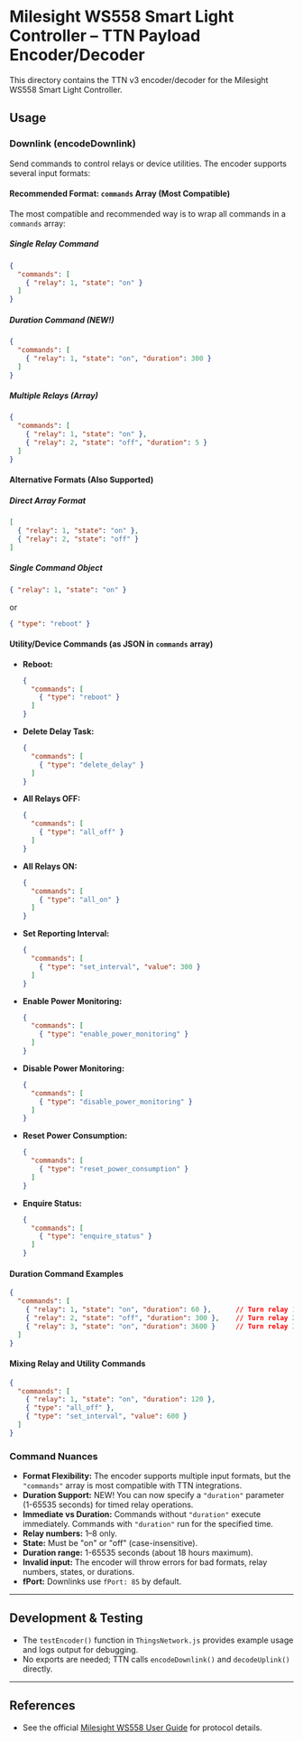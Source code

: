 # Milesight WS558 Smart Light Controller – TTN Payload Encoder/Decoder

This directory contains the TTN v3 encoder/decoder for the Milesight WS558 Smart Light Controller.

## Usage

### Downlink (encodeDownlink)

Send commands to control relays or device utilities. The encoder supports several input formats:

#### Recommended Format: `commands` Array (Most Compatible)
The most compatible and recommended way is to wrap all commands in a `commands` array:

##### Single Relay Command
```json
{
  "commands": [
    { "relay": 1, "state": "on" }
  ]
}
```

##### Duration Command (NEW!)
```json
{
  "commands": [
    { "relay": 1, "state": "on", "duration": 300 }
  ]
}
```

##### Multiple Relays (Array)
```json
{
  "commands": [
    { "relay": 1, "state": "on" },
    { "relay": 2, "state": "off", "duration": 5 }
  ]
}
```

#### Alternative Formats (Also Supported)

##### Direct Array Format
```json
[
  { "relay": 1, "state": "on" },
  { "relay": 2, "state": "off" }
]
```

##### Single Command Object
```json
{ "relay": 1, "state": "on" }
```
or
```json
{ "type": "reboot" }
```

#### Utility/Device Commands (as JSON in `commands` array)
- **Reboot:**
  ```json
  {
    "commands": [
      { "type": "reboot" }
    ]
  }
  ```
- **Delete Delay Task:**
  ```json
  {
    "commands": [
      { "type": "delete_delay" }
    ]
  }
  ```
- **All Relays OFF:**
  ```json
  {
    "commands": [
      { "type": "all_off" }
    ]
  }
  ```
- **All Relays ON:**
  ```json
  {
    "commands": [
      { "type": "all_on" }
    ]
  }
  ```
- **Set Reporting Interval:**
  ```json
  {
    "commands": [
      { "type": "set_interval", "value": 300 }
    ]
  }
  ```
- **Enable Power Monitoring:**
  ```json
  {
    "commands": [
      { "type": "enable_power_monitoring" }
    ]
  }
  ```
- **Disable Power Monitoring:**
  ```json
  {
    "commands": [
      { "type": "disable_power_monitoring" }
    ]
  }
  ```
- **Reset Power Consumption:**
  ```json
  {
    "commands": [
      { "type": "reset_power_consumption" }
    ]
  }
  ```
- **Enquire Status:**
  ```json
  {
    "commands": [
      { "type": "enquire_status" }
    ]
  }
  ```

#### Duration Command Examples
```json
{
  "commands": [
    { "relay": 1, "state": "on", "duration": 60 },      // Turn relay 1 on for 1 minute
    { "relay": 2, "state": "off", "duration": 300 },    // Turn relay 2 off for 5 minutes
    { "relay": 3, "state": "on", "duration": 3600 }     // Turn relay 3 on for 1 hour
  ]
}
```

#### Mixing Relay and Utility Commands
```json
{
  "commands": [
    { "relay": 1, "state": "on", "duration": 120 },
    { "type": "all_off" },
    { "type": "set_interval", "value": 600 }
  ]
}
```

### Command Nuances
- **Format Flexibility:** The encoder supports multiple input formats, but the `"commands"` array is most compatible with TTN integrations.
- **Duration Support:** NEW! You can now specify a `"duration"` parameter (1-65535 seconds) for timed relay operations.
- **Immediate vs Duration:** Commands without `"duration"` execute immediately. Commands with `"duration"` run for the specified time.
- **Relay numbers:** 1–8 only.
- **State:** Must be "on" or "off" (case-insensitive).
- **Duration range:** 1-65535 seconds (about 18 hours maximum).
- **Invalid input:** The encoder will throw errors for bad formats, relay numbers, states, or durations.
- **fPort:** Downlinks use `fPort: 85` by default.

---

## Development & Testing
- The `testEncoder()` function in `ThingsNetwork.js` provides example usage and logs output for debugging.
- No exports are needed; TTN calls `encodeDownlink()` and `decodeUplink()` directly.

---

## References
- See the official [Milesight WS558 User Guide](ws558-user-guide-en.pdf) for protocol details. 